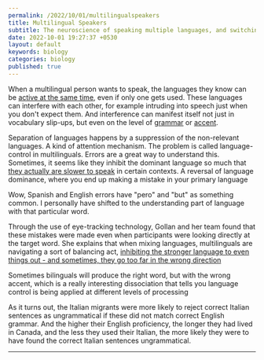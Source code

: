 ```yaml
---
permalink: /2022/10/01/multilingualspeakers
title: Multilingual Speakers
subtitle: The neuroscience of speaking multiple languages, and switching between them.  
date: 2022-10-01 19:27:37 +0530
layout: default
keywords: biology
categories: biology
published: true
---
```


When a multilingual person wants to speak, the languages they know can be [active at the same time](https://www.apa.org/science/about/psa/2008/01/kroll), even if only one gets used. These languages can interfere with each other, for example intruding into speech just when you don't expect them. And interference can manifest itself not just in vocabulary slip-ups, but even on the level of [grammar](https://pubmed.ncbi.nlm.nih.gov/28424634/) or [accent](https://www.sciencedirect.com/science/article/abs/pii/S0095447004000166).

Separation of languages happens by a suppression of the non-relevant languages. A kind of attention mechanism. The problem is called language-control in multilinguals. Errors are a great way to understand this. Sometimes, it seems like they inhibit the dominant language so much that [they actually are slower to speak](https://pubmed.ncbi.nlm.nih.gov/29405945/) in certain contexts. A reversal of language dominance, where you end up making a mistake in your primary language

Wow, Spanish and English errors have "pero" and "but" as something common. I personally have shifted to the understanding part of language with that particular word.

Through the use of eye-tracking technology, Gollan and her team found that these mistakes were made even when participants were looking directly at the target word. She explains that when mixing languages, multilinguals are navigating a sort of balancing act, [inhibiting the stronger language to even things out ​​- and sometimes, they go too far in the wrong direction](https://www.sciencedirect.com/science/article/abs/pii/S0010027720302031)

Sometimes bilinguals will produce the right word, but with the wrong accent, which is a really interesting dissociation that tells you language control is being applied at different levels of processing

As it turns out, the Italian migrants were more likely to reject correct Italian sentences as ungrammatical if these did not match correct English grammar. And the higher their English proficiency, the longer they had lived in Canada, and the less they used their Italian, the more likely they were to have found the correct Italian sentences ungrammatical.

---

